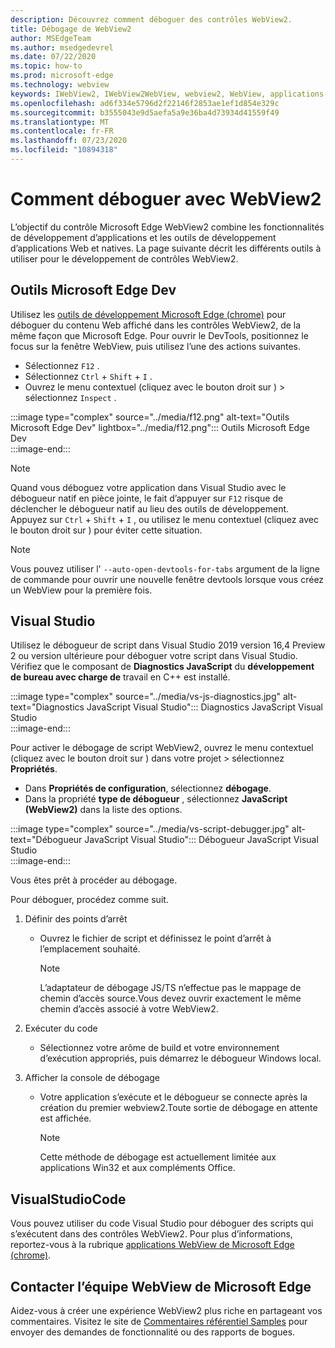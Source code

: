```yaml
---
description: Découvrez comment déboguer des contrôles WebView2.
title: Débogage de WebView2
author: MSEdgeTeam
ms.author: msedgedevrel
ms.date: 07/22/2020
ms.topic: how-to
ms.prod: microsoft-edge
ms.technology: webview
keywords: IWebView2, IWebView2WebView, webview2, WebView, applications Win32, Win32, Edge, ICoreWebView2, ICoreWebView2Host, contrôle de navigateur, html Edge
ms.openlocfilehash: ad6f334e5796d2f22146f2853ae1ef1d854e329c
ms.sourcegitcommit: b3555043e9d5aefa5a9e36ba4d73934d41559f49
ms.translationtype: MT
ms.contentlocale: fr-FR
ms.lasthandoff: 07/23/2020
ms.locfileid: "10894318"
---
```

# Comment déboguer avec WebView2  

L’objectif du contrôle Microsoft Edge WebView2 combine les fonctionnalités de développement d’applications et les outils de développement d’applications Web et natives.  La page suivante décrit les différents outils à utiliser pour le développement de contrôles WebView2.  

## Outils Microsoft Edge Dev  

Utilisez les [outils de développement Microsoft Edge (chrome)][DevtoolsGuideChromiumMain] pour déboguer du contenu Web affiché dans les contrôles WebView2, de la même façon que Microsoft Edge.  Pour ouvrir le DevTools, positionnez le focus sur la fenêtre WebView, puis utilisez l’une des actions suivantes.  
*   Sélectionnez `F12` .  
*   Sélectionnez `Ctrl` + `Shift` + `I` .  
*   Ouvrez le menu contextuel (cliquez avec le bouton droit sur \) > sélectionnez `Inspect` .  

:::image type="complex" source="../media/f12.png" alt-text="Outils Microsoft Edge Dev" lightbox="../media/f12.png":::
   Outils Microsoft Edge Dev  
:::image-end:::  

> [!NOTE]
> Quand vous déboguez votre application dans Visual Studio avec le débogueur natif en pièce jointe, le fait d’appuyer sur `F12` risque de déclencher le débogueur natif au lieu des outils de développement.  Appuyez sur `Ctrl` + `Shift` + `I` , ou utilisez le menu contextuel (cliquez avec le bouton droit sur \) pour éviter cette situation.  

> [!NOTE]
> Vous pouvez utiliser l' `--auto-open-devtools-for-tabs` argument de la ligne de commande pour ouvrir une nouvelle fenêtre devtools lorsque vous créez un WebView pour la première fois.  <!--See `CreateCoreWebView2Controller` documentation for how to provide additional command-line arguments to the browser process.  See `LoaderOverride` registry key to examine different builds of WebView2 without modifying your application in the `CreateCoreWebView2Controller` documentation.  -->  

## Visual Studio  

Utilisez le débogueur de script dans Visual Studio 2019 version 16,4 Preview 2 ou version ultérieure pour déboguer votre script dans Visual Studio.  Vérifiez que le composant de **Diagnostics JavaScript** du **développement de bureau avec charge de** travail en C++ est installé.  

:::image type="complex" source="../media/vs-js-diagnostics.jpg" alt-text="Diagnostics JavaScript Visual Studio":::
   Diagnostics JavaScript Visual Studio  
:::image-end:::  

<!--todo: Please update the image to use a red rectangle to outline the portion of the screen to highlight  -->  

Pour activer le débogage de script WebView2, ouvrez le menu contextuel (cliquez avec le bouton droit sur \) dans votre projet > sélectionnez **Propriétés**.  

*   Dans **Propriétés de configuration**, sélectionnez **débogage**.  
*   Dans la propriété **type de débogueur** , sélectionnez **JavaScript (WebView2)** dans la liste des options. 

:::image type="complex" source="../media/vs-script-debugger.jpg" alt-text="Débogueur JavaScript Visual Studio":::
   Débogueur JavaScript Visual Studio  
:::image-end:::  

<!--todo: Please update the image to use a red rectangle to outline the portion of the screen to highlight  -->  

Vous êtes prêt à procéder au débogage.  

Pour déboguer, procédez comme suit.  

1.  Définir des points d’arrêt  
    *   Ouvrez le fichier de script et définissez le point d’arrêt à l’emplacement souhaité.  
        
        > [!NOTE]
        > L’adaptateur de débogage JS/TS n’effectue pas le mappage de chemin d’accès source.Vous devez ouvrir exactement le même chemin d’accès associé à votre WebView2.  
        
1.  Exécuter du code  
    *   Sélectionnez votre arôme de build et votre environnement d’exécution appropriés, puis démarrez le débogueur Windows local.  
1.  Afficher la console de débogage  
    *   Votre application s’exécute et le débogueur se connecte après la création du premier webview2.Toute sortie de débogage en attente est affichée.  
        
        > [!NOTE]
        > Cette méthode de débogage est actuellement limitée aux applications Win32 et aux compléments Office.  
        
## VisualStudioCode  

Vous pouvez utiliser du code Visual Studio pour déboguer des scripts qui s’exécutent dans des contrôles WebView2.  Pour plus d’informations, reportez-vous à la rubrique [applications WebView de Microsoft Edge (chrome)][GithubMicrosoftVscodeEdgeDebug2ReadmeChromiumWebviewApplications].  

<!--todo:  add See also heading  -->  

## Contacter l’équipe WebView de Microsoft Edge  

Aidez-vous à créer une expérience WebView2 plus riche en partageant vos commentaires.  Visitez le site de [Commentaires référentiel Samples][GithubMicrosoftedgeWebviewfeedbackMain] pour envoyer des demandes de fonctionnalité ou des rapports de bogues.  

<!--## Debugging  

Open DevTools with the normal shortcuts: `F12` or `Ctrl+Shift+I`. You can use the `--auto-open-devtools-for-tabs` command argument switch to have the DevTools window open immediately when first creating a WebView. See CreateCoreWebView2Controller documentation for how to provide additional command line arguments to the browser process. Check out the LoaderOverride registry key for trying out different builds of WebView2 without modifying your application in the CreateCoreWebView2Controller documentation.  -->  

<!-- links -->  

[DevtoolsGuideChromiumMain]: ../../devtools-guide-chromium.md "Outils de développement Microsoft Edge (chrome)"  

[GithubMicrosoftedgeWebviewfeedbackMain]: https://github.com/MicrosoftEdge/WebViewFeedback "Commentaires sur le WebView-MicrosoftEdge/WebViewFeedback | GitHub"  

[GithubMicrosoftVscodeEdgeDebug2ReadmeChromiumWebviewApplications]: https://github.com/microsoft/vscode-edge-debug2/blob/master/README.md#microsoft-edge-chromium-webview-applications "Applications WebView Microsoft Edge (chrome) et débogueur de code et de code-débogueur pour Microsoft Edge-Microsoft/vscode-Edge-debug2 | GitHub"  
